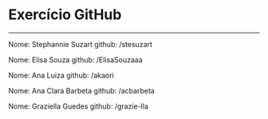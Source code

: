 # Exercício GitHub
-----
Nome: Stephannie Suzart
github: /stesuzart



Nome: Elisa Souza
github: /ElisaSouzaaa

Nome: Ana Luiza
github: /akaori

Nome: Ana Clara Barbeta
github: /acbarbeta

Nome: Graziella Guedes
github: /grazie-lla

